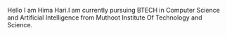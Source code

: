 Hello I am Hima Hari.I am currently pursuing BTECH in Computer Science and Artificial Intelligence from Muthoot Institute Of Technology and Science.